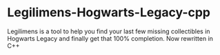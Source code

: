 # Legilimens-Hogwarts-Legacy-cpp
 Legilimens is a tool to help you find your last few missing collectibles in Hogwarts Legacy and finally get that 100% completion. Now rewritten in C++

